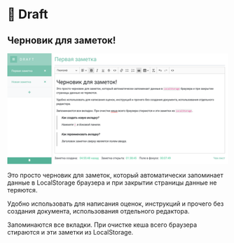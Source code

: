 # 📄 Draft 
## Черновик для заметок!

![Draft](src/assets/draft_screen.png)

Это просто черновик для заметок, который автоматически запоминает данные в LocalStorage браузера и при закрытии страницы данные не теряются.

Удобно использовать для написания оценок, инструкций и прочего без создания документа, использования отдельного редактора.

Запоминаются все вкладки. При очистке кеша всего браузера стираются и эти заметки из LocalStorage.
